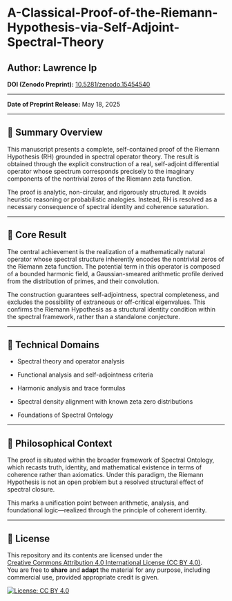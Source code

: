 # A-Classical-Proof-of-the-Riemann-Hypothesis-via-Self-Adjoint-Spectral-Theory

## Author: Lawrence Ip

**DOI (Zenodo Preprint):** [10.5281/zenodo.15454540](https://doi.org/10.5281/zenodo.15454540)

---

**Date of Preprint Release:** May 18, 2025  

---

## 🧠 Summary Overview

This manuscript presents a complete, self-contained proof of the Riemann Hypothesis (RH) grounded in spectral operator theory. The result is obtained through the explicit construction of a real, self-adjoint differential operator whose spectrum corresponds precisely to the imaginary components of the nontrivial zeros of the Riemann zeta function.

The proof is analytic, non-circular, and rigorously structured. It avoids heuristic reasoning or probabilistic analogies. Instead, RH is resolved as a necessary consequence of spectral identity and coherence saturation.

---

## 🔬 Core Result

The central achievement is the realization of a mathematically natural operator whose spectral structure inherently encodes the nontrivial zeros of the Riemann zeta function. The potential term in this operator is composed of a bounded harmonic field, a Gaussian-smeared arithmetic profile derived from the distribution of primes, and their convolution.

The construction guarantees self-adjointness, spectral completeness, and excludes the possibility of extraneous or off-critical eigenvalues. This confirms the Riemann Hypothesis as a structural identity condition within the spectral framework, rather than a standalone conjecture.

---

## 📐 Technical Domains

- Spectral theory and operator analysis
    
- Functional analysis and self-adjointness criteria
    
- Harmonic analysis and trace formulas
    
- Spectral density alignment with known zeta zero distributions
    
- Foundations of Spectral Ontology
    

---

## 🔭 Philosophical Context

The proof is situated within the broader framework of Spectral Ontology, which recasts truth, identity, and mathematical existence in terms of coherence rather than axiomatics. Under this paradigm, the Riemann Hypothesis is not an open problem but a resolved structural effect of spectral closure.

This marks a unification point between arithmetic, analysis, and foundational logic—realized through the principle of coherent identity.

---

## 📜 License

This repository and its contents are licensed under the  
[Creative Commons Attribution 4.0 International License (CC BY 4.0)](https://creativecommons.org/licenses/by/4.0/).  
You are free to **share** and **adapt** the material for any purpose, including commercial use, provided appropriate credit is given.

[![License: CC BY 4.0](https://licensebuttons.net/l/by/4.0/88x31.png)](https://creativecommons.org/licenses/by/4.0/)
